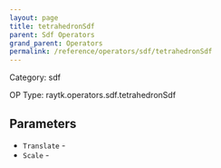 ```yaml
---
layout: page
title: tetrahedronSdf
parent: Sdf Operators
grand_parent: Operators
permalink: /reference/operators/sdf/tetrahedronSdf
---
```


Category: sdf

OP Type: raytk.operators.sdf.tetrahedronSdf

## Parameters

* `Translate` - 
* `Scale` -
